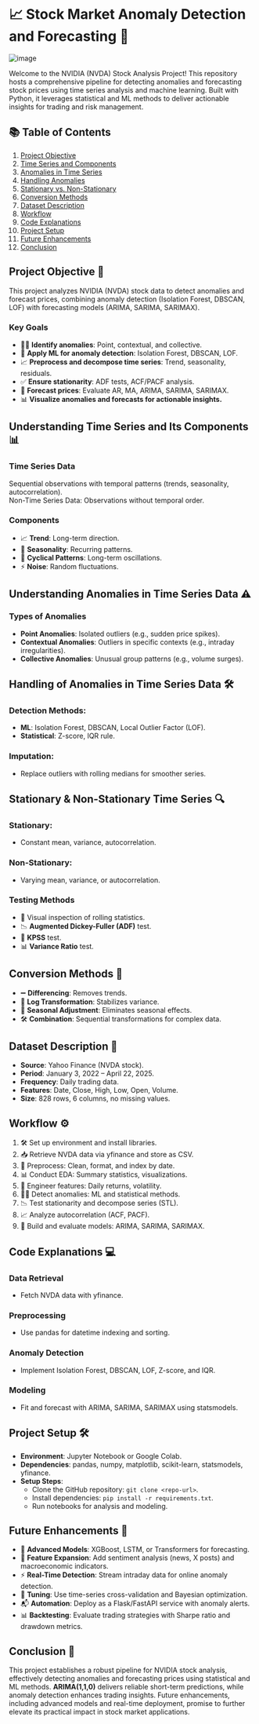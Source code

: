# 📈 Stock Market Anomaly Detection and Forecasting 🚀
![image](https://github.com/user-attachments/assets/64a8ca85-b622-44ff-81a0-24563abd6718)

Welcome to the NVIDIA (NVDA) Stock Analysis Project! This repository hosts a comprehensive pipeline for detecting anomalies and forecasting stock prices using time series analysis and machine learning. Built with Python, it leverages statistical and ML methods to deliver actionable insights for trading and risk management.

## 📚 Table of Contents
1. [Project Objective](#project-objective)
2. [Time Series and Components](#time-series-and-components)
3. [Anomalies in Time Series](#anomalies-in-time-series)
4. [Handling Anomalies](#handling-anomalies)
5. [Stationary vs. Non-Stationary](#stationary-vs-non-stationary)
6. [Conversion Methods](#conversion-methods)
7. [Dataset Description](#dataset-description)
8. [Workflow](#workflow)
9. [Code Explanations](#code-explanations)
10. [Project Setup](#project-setup)
11. [Future Enhancements](#future-enhancements)
12. [Conclusion](#conclusion)

## Project Objective 🎯
This project analyzes NVIDIA (NVDA) stock data to detect anomalies and forecast prices, combining anomaly detection (Isolation Forest, DBSCAN, LOF) with forecasting models (ARIMA, SARIMA, SARIMAX).

### Key Goals
- 🕵️‍♂️ **Identify anomalies**: Point, contextual, and collective.
- 🤖 **Apply ML for anomaly detection**: Isolation Forest, DBSCAN, LOF.
- 📈 **Preprocess and decompose time series**: Trend, seasonality, residuals.
- ✅ **Ensure stationarity**: ADF tests, ACF/PACF analysis.
- 📅 **Forecast prices**: Evaluate AR, MA, ARIMA, SARIMA, SARIMAX.
- 📊 **Visualize anomalies and forecasts for actionable insights.**

## Understanding Time Series and Its Components 📊

### Time Series Data
Sequential observations with temporal patterns (trends, seasonality, autocorrelation).  
Non-Time Series Data: Observations without temporal order.

### Components
- 📈 **Trend**: Long-term direction.
- 🔄 **Seasonality**: Recurring patterns.
- 🌊 **Cyclical Patterns**: Long-term oscillations.
- ⚡️ **Noise**: Random fluctuations.

## Understanding Anomalies in Time Series Data ⚠️

### Types of Anomalies
- **Point Anomalies**: Isolated outliers (e.g., sudden price spikes).
- **Contextual Anomalies**: Outliers in specific contexts (e.g., intraday irregularities).
- **Collective Anomalies**: Unusual group patterns (e.g., volume surges).

## Handling of Anomalies in Time Series Data 🛠️

### Detection Methods:
- **ML**: Isolation Forest, DBSCAN, Local Outlier Factor (LOF).
- **Statistical**: Z-score, IQR rule.

### Imputation:
- Replace outliers with rolling medians for smoother series.

## Stationary & Non-Stationary Time Series 🔍

### Stationary:
- Constant mean, variance, autocorrelation.

### Non-Stationary:
- Varying mean, variance, or autocorrelation.

### Testing Methods
- 👀 Visual inspection of rolling statistics.
- 📉 **Augmented Dickey-Fuller (ADF)** test.
- 🔬 **KPSS** test.
- 📊 **Variance Ratio** test.

## Conversion Methods 🔄

- ➖ **Differencing**: Removes trends.
- 📏 **Log Transformation**: Stabilizes variance.
- 🔄 **Seasonal Adjustment**: Eliminates seasonal effects.
- 🛠️ **Combination**: Sequential transformations for complex data.

## Dataset Description 📂

- **Source**: Yahoo Finance (NVDA stock).
- **Period**: January 3, 2022 – April 22, 2025.
- **Frequency**: Daily trading data.
- **Features**: Date, Close, High, Low, Open, Volume.
- **Size**: 828 rows, 6 columns, no missing values.

## Workflow ⚙️
1. 🛠️ Set up environment and install libraries.
2. 📥 Retrieve NVDA data via yfinance and store as CSV.
3. 🧹 Preprocess: Clean, format, and index by date.
4. 📊 Conduct EDA: Summary statistics, visualizations.
5. 🔧 Engineer features: Daily returns, volatility.
6. 🕵️‍♂️ Detect anomalies: ML and statistical methods.
7. 📉 Test stationarity and decompose series (STL).
8. 📈 Analyze autocorrelation (ACF, PACF).
9. 🤖 Build and evaluate models: ARIMA, SARIMA, SARIMAX.

## Code Explanations 💻

### Data Retrieval
- Fetch NVDA data with yfinance.

### Preprocessing
- Use pandas for datetime indexing and sorting.

### Anomaly Detection
- Implement Isolation Forest, DBSCAN, LOF, Z-score, and IQR.

### Modeling
- Fit and forecast with ARIMA, SARIMA, SARIMAX using statsmodels.

## Project Setup 🛠️

- **Environment**: Jupyter Notebook or Google Colab.
- **Dependencies**: pandas, numpy, matplotlib, scikit-learn, statsmodels, yfinance.
- **Setup Steps**:
  - Clone the GitHub repository: `git clone <repo-url>`.
  - Install dependencies: `pip install -r requirements.txt`.
  - Run notebooks for analysis and modeling.

## Future Enhancements 🌟

- 🚀 **Advanced Models**: XGBoost, LSTM, or Transformers for forecasting.
- 📡 **Feature Expansion**: Add sentiment analysis (news, X posts) and macroeconomic indicators.
- ⚡️ **Real-Time Detection**: Stream intraday data for online anomaly detection.
- 🔧 **Tuning**: Use time-series cross-validation and Bayesian optimization.
- 📬 **Automation**: Deploy as a Flask/FastAPI service with anomaly alerts.
- 📊 **Backtesting**: Evaluate trading strategies with Sharpe ratio and drawdown metrics.

## Conclusion 🏁
This project establishes a robust pipeline for NVIDIA stock analysis, effectively detecting anomalies and forecasting prices using statistical and ML methods. **ARIMA(1,1,0)** delivers reliable short-term predictions, while anomaly detection enhances trading insights. Future enhancements, including advanced models and real-time deployment, promise to further elevate its practical impact in stock market applications.
